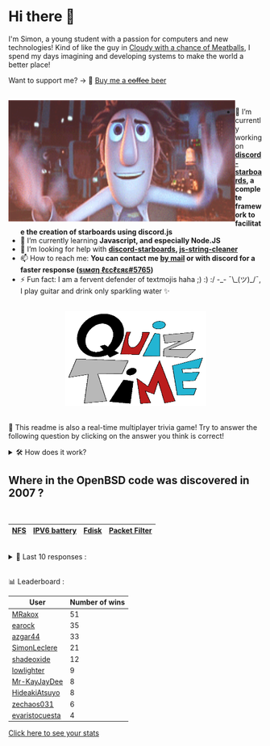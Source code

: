 # Hi there 👋

I'm Simon, a young student with a passion for computers and new technologies!
Kind of like the guy in [Cloudy with a chance of Meatballs](https://www.youtube.com/watch?v=dQw4w9WgXcQ), I spend my days imagining and developing systems to make the world a better place!

Want to support me? -> 🍺 [Buy me a ~~coffee~~ beer](https://www.buymeacoffee.com/SimonLeclere)

<br>

<img width="450" height="240" src="./assets/cloudyWithAChanceOfMeatBalls.gif" align=left>

- 🔭 I’m currently working on **[discord-starboards](https://github.com/SimonLeclere/discord-starboards), a complete framework to facilitate the creation of starboards using discord.js**
- 🌱 I’m currently learning **Javascript, and especially Node.JS**
- 🤔 I’m looking for help with **[discord-starboards](https://github.com/SimonLeclere/discord-starboards), [js-string-cleaner](https://github.com/SimonLeclere/Js-String-Cleaner)**
- 📫 How to reach me: **You can contact me [by mail](mailto:simon-leclere@orange.fr) or with discord for a faster response ([sιмση ℓεcℓεяε#5765](https://discord.com/invite/U2VGrkT))**
- ⚡ Fun fact: I am a fervent defender of textmojis haha ;) :) :/ -\_- ¯\\\_(ツ)\_/¯, I play guitar and drink only sparkling water ✨

<br>

<center><img width="280" height="187" src="./assets/quizTime.gif"></center>

<br>

🎲 This readme is also a real-time multiplayer trivia game! Try to answer the following question by clicking on the answer you think is correct!
<details>
  <summary>🛠️ How does it work?</summary>
  Each answer is a link to a pre-filled issue. When you press "Submit new issue", it triggers a Github action workflow that compares your answer with the correct answer, finds a new question and updates the readme.md file. Not bad huh?! This whole process only takes about 20 seconds!
</details>

## Where in the OpenBSD code was discovered in 2007 ?

<br>

| [NFS](https://github.com/SimonLeclere/SimonLeclere/issues/new?title=quiz%7C745%7CNFS&body=Just%20click%20'Submit%20new%20issue'.) | [IPV6 battery](https://github.com/SimonLeclere/SimonLeclere/issues/new?title=quiz%7C745%7CIPV6%20battery&body=Just%20click%20'Submit%20new%20issue'.) | [Fdisk](https://github.com/SimonLeclere/SimonLeclere/issues/new?title=quiz%7C745%7CFdisk&body=Just%20click%20'Submit%20new%20issue'.) | [Packet Filter](https://github.com/SimonLeclere/SimonLeclere/issues/new?title=quiz%7C745%7CPacket%20Filter&body=Just%20click%20'Submit%20new%20issue'.) |
| - | - | - | - | 

<br>

<details>
  <summary>📒 Last 10 responses :</summary>

- **frostzzone** answered **Stuart Townsend** to `What beautiful Irishman did Charlize Theron share in life from 2002 to 2010 ?` (Good answer)
- **NESBRO-GAMING** answered **They are foraging** to `What do bees do flying from flower to flower in search of food ?` (Good answer)
- **Lucas9h** answered **Gimme More** to `What clip did Britney try for the first time in directing ?` (Wrong answer)
- **Lucas9h** answered **Tintin in Tibet** to `In what adventure does Tintin find himself facing an impressive Yeti ?` (Good answer)
- **Lucas9h** answered **Marcel Tyberg** to `Who composed the original version of the popular song « Étoile des neiges » ?` (Wrong answer)
- **Lucas9h** answered **Neck** to `Where is the uropygian gland of the pigeon, the specific intradermal gland of birds ?` (Wrong answer)
- **Lucas9h** answered **Mulan** to `What Disney adventures take place in northern China ?` (Good answer)
- **Lucas9h** answered **Wolverine** to `Who is Logan in the Marvel Comics « X-Men » ?` (Good answer)
- **shaynlink** answered **Arizona** to `What tea is produced jointly by Nestlé and Coca-Cola ?` (Wrong answer)
- **shaynlink** answered **Serial** to `Who embodies the first woman on earth in Greek mythology ?` (Wrong answer)

</details>

<br>

📊 Leaderboard :

| User | Number of wins |
|-|-|
| [MRakox](https://github.com/MRakox) | 51 |
| [earock](https://github.com/earock) | 35 |
| [azgar44](https://github.com/azgar44) | 33 |
| [SimonLeclere](https://github.com/SimonLeclere) | 21 |
| [shadeoxide](https://github.com/shadeoxide) | 12 |
| [lowlighter](https://github.com/lowlighter) | 9 |
| [Mr-KayJayDee](https://github.com/Mr-KayJayDee) | 8 |
| [HideakiAtsuyo](https://github.com/HideakiAtsuyo) | 8 |
| [zechaos031](https://github.com/zechaos031) | 6 |
| [evaristocuesta](https://github.com/evaristocuesta) | 4 |

[Click here to see your stats](https://github.com/SimonLeclere/SimonLeclere/issues/new?title=MyStats&body=Just%20click%20%27Submit%20new%20issue%27.)
